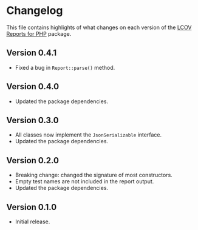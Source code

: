 # Changelog
This file contains highlights of what changes on each version of the [LCOV Reports for PHP](https://github.com/cedx/lcov.php) package.

## Version 0.4.1
- Fixed a bug in `Report::parse()` method.

## Version 0.4.0
- Updated the package dependencies.

## Version 0.3.0
- All classes now implement the `JsonSerializable` interface.
- Updated the package dependencies.

## Version 0.2.0
- Breaking change: changed the signature of most constructors.
- Empty test names are not included in the report output.
- Updated the package dependencies.

## Version 0.1.0
- Initial release.
